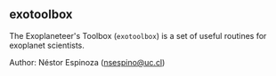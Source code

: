 exotoolbox
---

The Exoplaneteer's Toolbox (`exotoolbox`) is a set of useful routines for exoplanet scientists.

Author: Néstor Espinoza (nsespino@uc.cl)
